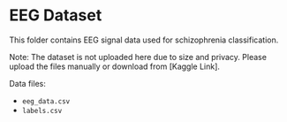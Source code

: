 # EEG Dataset

This folder contains EEG signal data used for schizophrenia classification.

Note: The dataset is not uploaded here due to size and privacy. Please upload the files manually or download from [Kaggle Link].

Data files:
- `eeg_data.csv`
- `labels.csv`
